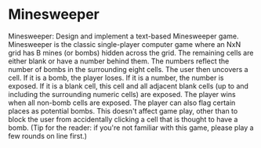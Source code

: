 # Minesweeper
Minesweeper: Design and implement a text-based Minesweeper game. Minesweeper is the classic
single-player computer game where an NxN grid has B mines (or bombs) hidden across the grid. The
remaining cells are either blank or have a number behind them. The numbers reflect the number of
bombs in the surrounding eight cells. The user then uncovers a cell. If it is a bomb, the player loses.
If it is a number, the number is exposed. If it is a blank cell, this cell and all adjacent blank cells (up to
and including the surrounding numeric cells) are exposed. The player wins when all non-bomb cells
are exposed. The player can also flag certain places as potential bombs. This doesn't affect game
play, other than to block the user from accidentally clicking a cell that is thought to have a bomb.
(Tip for the reader: if you're not familiar with this game, please play a few rounds on line first.) 
